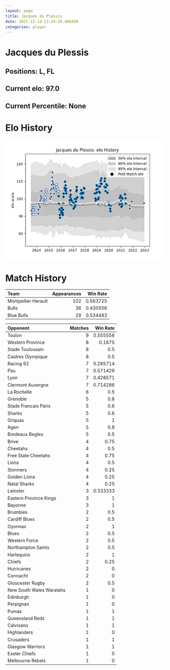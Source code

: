 ```yaml
---  
layout: page  
title: Jacques du Plessis  
date: 2022-12-14 11:24:36.466509  
categories: player  
---
```

# Jacques du Plessis

## Positions: L, FL

## Current elo: 97.0

## Current Percentile: None

# Elo History


![elo history](history_JacquesduPlessis.png)
# Match History


| Team                |   Appearances |   Win Rate |
|:--------------------|--------------:|-----------:|
| Montpellier Herault |           102 |   0.563725 |
| Bulls               |            36 |   0.430556 |
| Blue Bulls          |            29 |   0.534483 |

| Opponent                 |   Matches |   Win Rate |
|:-------------------------|----------:|-----------:|
| Toulon                   |         9 |   0.555556 |
| Western Province         |         8 |   0.1875   |
| Stade Toulousain         |         8 |   0.5      |
| Castres Olympique        |         8 |   0.5      |
| Racing 92                |         7 |   0.285714 |
| Pau                      |         7 |   0.571429 |
| Lyon                     |         7 |   0.428571 |
| Clermont Auvergne        |         7 |   0.714286 |
| La Rochelle              |         6 |   0.5      |
| Grenoble                 |         5 |   0.8      |
| Stade Francais Paris     |         5 |   0.6      |
| Sharks                   |         5 |   0.6      |
| Griquas                  |         5 |   1        |
| Agen                     |         5 |   0.8      |
| Bordeaux Begles          |         5 |   0.5      |
| Brive                    |         4 |   0.75     |
| Cheetahs                 |         4 |   0.5      |
| Free State Cheetahs      |         4 |   0.75     |
| Lions                    |         4 |   0.5      |
| Stormers                 |         4 |   0.25     |
| Golden Lions             |         4 |   0.25     |
| Natal Sharks             |         4 |   0.25     |
| Leinster                 |         3 |   0.333333 |
| Eastern Province Kings   |         3 |   1        |
| Bayonne                  |         3 |   1        |
| Brumbies                 |         2 |   0.5      |
| Cardiff Blues            |         2 |   0.5      |
| Oyonnax                  |         2 |   1        |
| Blues                    |         2 |   0.5      |
| Western Force            |         2 |   0.5      |
| Northampton Saints       |         2 |   0.5      |
| Harlequins               |         2 |   1        |
| Chiefs                   |         2 |   0.25     |
| Hurricanes               |         2 |   0        |
| Connacht                 |         2 |   0        |
| Gloucester Rugby         |         2 |   0.5      |
| New South Wales Waratahs |         1 |   0        |
| Edinburgh                |         1 |   0        |
| Perpignan                |         1 |   0        |
| Pumas                    |         1 |   1        |
| Queensland Reds          |         1 |   1        |
| Calvisano                |         1 |   1        |
| Highlanders              |         1 |   0        |
| Crusaders                |         1 |   1        |
| Glasgow Warriors         |         1 |   1        |
| Exeter Chiefs            |         1 |   0        |
| Melbourne Rebels         |         1 |   0        |